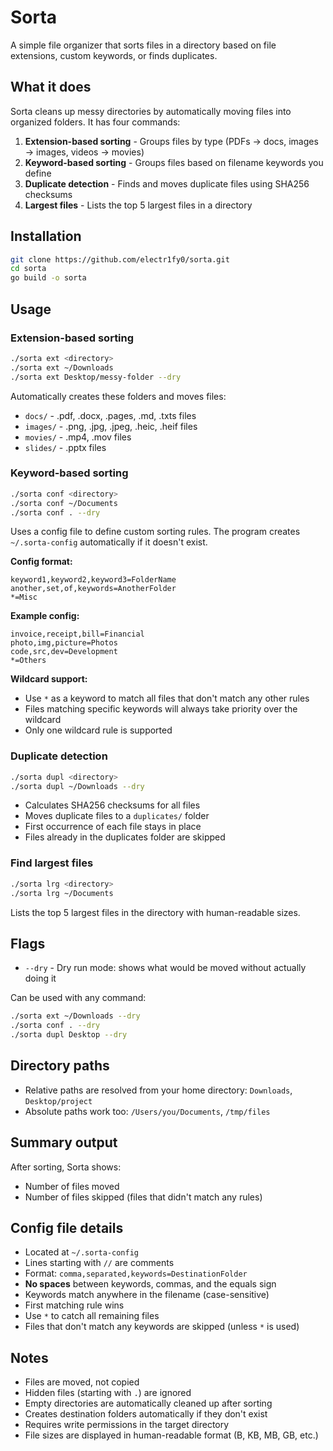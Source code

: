 # Sorta
A simple file organizer that sorts files in a directory based on file extensions, custom keywords, or finds duplicates.

## What it does
Sorta cleans up messy directories by automatically moving files into organized folders. It has four commands:

1. **Extension-based sorting** - Groups files by type (PDFs → docs, images → images, videos → movies)
2. **Keyword-based sorting** - Groups files based on filename keywords you define
3. **Duplicate detection** - Finds and moves duplicate files using SHA256 checksums
4. **Largest files** - Lists the top 5 largest files in a directory

## Installation
```bash
git clone https://github.com/electr1fy0/sorta.git
cd sorta
go build -o sorta
```

## Usage

### Extension-based sorting
```bash
./sorta ext <directory>
./sorta ext ~/Downloads
./sorta ext Desktop/messy-folder --dry
```

Automatically creates these folders and moves files:
- `docs/` - .pdf, .docx, .pages, .md, .txts files
- `images/` - .png, .jpg, .jpeg, .heic, .heif files
- `movies/` - .mp4, .mov files
- `slides/` - .pptx files

### Keyword-based sorting
```bash
./sorta conf <directory>
./sorta conf ~/Documents
./sorta conf . --dry
```

Uses a config file to define custom sorting rules. The program creates `~/.sorta-config` automatically if it doesn't exist.

**Config format:**
```
keyword1,keyword2,keyword3=FolderName
another,set,of,keywords=AnotherFolder
*=Misc
```

**Example config:**
```
invoice,receipt,bill=Financial
photo,img,picture=Photos
code,src,dev=Development
*=Others
```

**Wildcard support:**
- Use `*` as a keyword to match all files that don't match any other rules
- Files matching specific keywords will always take priority over the wildcard
- Only one wildcard rule is supported

### Duplicate detection
```bash
./sorta dupl <directory>
./sorta dupl ~/Downloads --dry
```

- Calculates SHA256 checksums for all files
- Moves duplicate files to a `duplicates/` folder
- First occurrence of each file stays in place
- Files already in the duplicates folder are skipped

### Find largest files
```bash
./sorta lrg <directory>
./sorta lrg ~/Documents
```

Lists the top 5 largest files in the directory with human-readable sizes.

## Flags
- `--dry` - Dry run mode: shows what would be moved without actually doing it

Can be used with any command:
```bash
./sorta ext ~/Downloads --dry
./sorta conf . --dry
./sorta dupl Desktop --dry
```

## Directory paths
- Relative paths are resolved from your home directory: `Downloads`, `Desktop/project`
- Absolute paths work too: `/Users/you/Documents`, `/tmp/files`

## Summary output
After sorting, Sorta shows:
- Number of files moved
- Number of files skipped (files that didn't match any rules)

## Config file details
- Located at `~/.sorta-config`
- Lines starting with `//` are comments
- Format: `comma,separated,keywords=DestinationFolder`
- **No spaces** between keywords, commas, and the equals sign
- Keywords match anywhere in the filename (case-sensitive)
- First matching rule wins
- Use `*` to catch all remaining files
- Files that don't match any keywords are skipped (unless `*` is used)

## Notes
- Files are moved, not copied
- Hidden files (starting with `.`) are ignored
- Empty directories are automatically cleaned up after sorting
- Creates destination folders automatically if they don't exist
- Requires write permissions in the target directory
- File sizes are displayed in human-readable format (B, KB, MB, GB, etc.)
